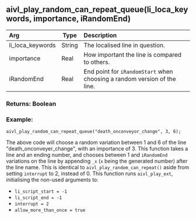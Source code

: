 ## aivl_play_random_can_repeat_queue(li_loca_keywords, importance, iRandomEnd)

|Arg|Type|Description|
|:--|---|:--|
|li_loca_keywords|String|The localised line in question.|
|importance|Real|How important the line is compared to others.|
|iRandomEnd|Real|End point for `iRandomStart` when choosing a random version of the line.|

### Returns: Boolean
### Example:
```gml
aivl_play_random_can_repeat_queue("death_onconveyor_change", 3, 6);
```
The above code will choose a random variation between 1 and 6 of the line "death_onconveyer_change", with an importance of 3.
This function takes a line and an ending number, and chooses between 1 and `iRandomEnd` variations on the line by appending `_x` (`x` being the generated number) after the line name. This is identical to `aivl_play_random_can_repeat()` aside from setting `interrupt` to 2, instead of 0. This function runs `aivl_play_ext`, initialising the non-used arguments to:
- `li_script_start = -1`
- `li_script_end = -1`
- `interrupt = 2`
- `allow_more_than_once = true`